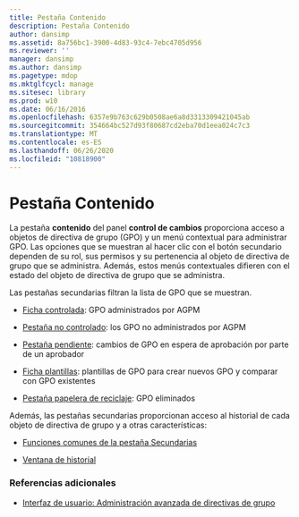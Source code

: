 ```yaml
---
title: Pestaña Contenido
description: Pestaña Contenido
author: dansimp
ms.assetid: 8a756bc1-3900-4d83-93c4-7ebc4705d956
ms.reviewer: ''
manager: dansimp
ms.author: dansimp
ms.pagetype: mdop
ms.mktglfcycl: manage
ms.sitesec: library
ms.prod: w10
ms.date: 06/16/2016
ms.openlocfilehash: 6357e9b763c629b0508ae6a8d3313309421045ab
ms.sourcegitcommit: 354664bc527d93f80687cd2eba70d1eea024c7c3
ms.translationtype: MT
ms.contentlocale: es-ES
ms.lasthandoff: 06/26/2020
ms.locfileid: "10818900"
---
```

# Pestaña Contenido


La pestaña **contenido** del panel **control de cambios** proporciona acceso a objetos de directiva de grupo (GPO) y un menú contextual para administrar GPO. Las opciones que se muestran al hacer clic con el botón secundario dependen de su rol, sus permisos y su pertenencia al objeto de directiva de grupo que se administra. Además, estos menús contextuales difieren con el estado del objeto de directiva de grupo que se administra.

Las pestañas secundarias filtran la lista de GPO que se muestran.

-   [Ficha controlada](controlled-tab.md): GPO administrados por AGPM

-   [Pestaña no controlado](uncontrolled-tab.md): los GPO no administrados por AGPM

-   [Pestaña pendiente](pending-tab.md): cambios de GPO en espera de aprobación por parte de un aprobador

-   [Ficha plantillas](templates-tab.md): plantillas de GPO para crear nuevos GPO y comparar con GPO existentes

-   [Pestaña papelera de reciclaje](recycle-bin-tab.md): GPO eliminados

Además, las pestañas secundarias proporcionan acceso al historial de cada objeto de directiva de grupo y a otras características:

-   [Funciones comunes de la pestaña Secundarias](common-secondary-tab-features.md)

-   [Ventana de historial](history-window.md)

### Referencias adicionales

-   [Interfaz de usuario: Administración avanzada de directivas de grupo](user-interface-advanced-group-policy-management.md)

 

 





